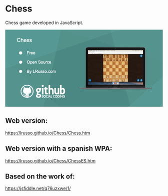 # Chess

Chess game developed in JavaScript.

![alt screenshot](https://raw.githubusercontent.com/lrusso/Chess/master/Chess.png)

## Web version:

https://lrusso.github.io/Chess/Chess.htm

## Web version with a spanish WPA:

https://lrusso.github.io/Chess/ChessES.htm

## Based on the work of:

https://jsfiddle.net/q76uzxwe/1/
